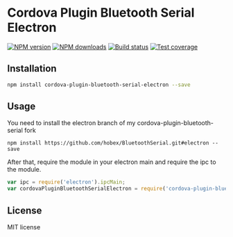 # Cordova Plugin Bluetooth Serial Electron

[![NPM version][npm-image]][downloads-url] [![NPM downloads][downloads-image]][downloads-url] [![Build status][travis-image]][travis-url] [![Test coverage][coveralls-image]][coveralls-url]

>

## Installation

```sh
npm install cordova-plugin-bluetooth-serial-electron --save
```

## Usage

You need to install the electron branch of my cordova-plugin-bluetooth-serial fork

```
npm install https://github.com/hobex/BluetoothSerial.git#electron --save
```

After that, require the module in your electron main and require the ipc to the module.

```javascript
var ipc = require('electron').ipcMain;
var cordovaPluginBluetoothSerialElectron = require('cordova-plugin-bluetooth-serial-electron')(ipc)
```

## License

MIT license

[coveralls-image]: https://img.shields.io/coveralls/rondoe/cordova-plugin-bluetooth-serial-electron.svg?style=flat
[coveralls-url]: https://coveralls.io/r/rondoe/cordova-plugin-bluetooth-serial-electron?branch=master
[downloads-image]: https://img.shields.io/npm/dm/cordova-plugin-bluetooth-serial-electron.svg?style=flat
[downloads-url]: https://npmjs.org/package/cordova-plugin-bluetooth-serial-electron
[npm-image]: https://img.shields.io/npm/v/cordova-plugin-bluetooth-serial-electron.svg?style=flat
[npm-url]: https://npmjs.org/package/cordova-plugin-bluetooth-serial-electron
[travis-image]: https://img.shields.io/travis/rondoe/cordova-plugin-bluetooth-serial-electron.svg?style=flat
[travis-url]: https://travis-ci.org/rondoe/cordova-plugin-bluetooth-serial-electron
